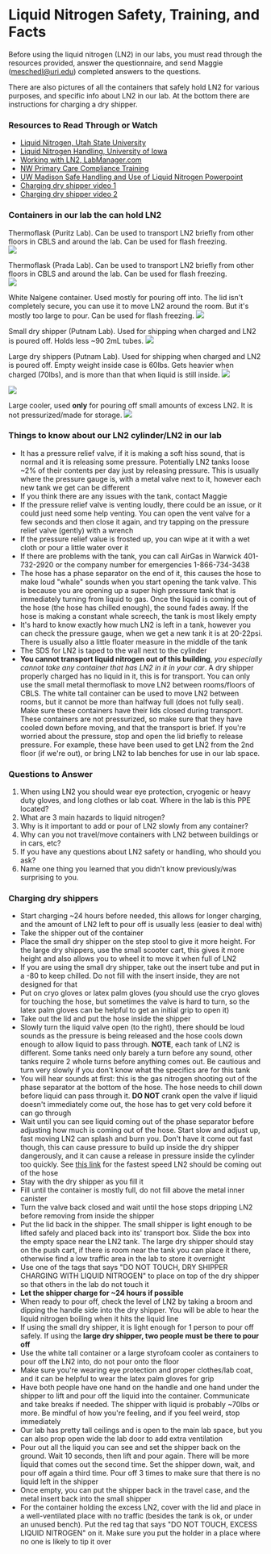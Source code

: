 # Liquid Nitrogen Safety, Training, and Facts

Before using the liquid nitrogen (LN2) in our labs, you must read through the resources provided, answer the questionnaire, and send Maggie (meschedl@uri.edu) completed answers to the questions.

There are also pictures of all the containers that safely hold LN2 for various purposes, and specific info about LN2 in our lab. At the bottom there are instructions for charging a dry shipper.

### Resources to Read Through or Watch
- [Liquid Nitrogen, Utah State University](https://research.usu.edu/ehs/liquid-nitrogen/)
- [Liquid Nitrogen Handling, University of Iowa](https://ehs.research.uiowa.edu/liquid-nitrogen-handling)
- [Working with LN2, LabManager.com](https://www.labmanager.com/lab-health-and-safety/working-with-liquid-nitrogen-589)
- [NW Primary Care Compliance Training](http://www.nwprimarycare.com/Staff%20Training%20Info/liquid_nitrogen_ct.pdf)
- [UW Madison Safe Handling and Use of Liquid Nitrogen Powerpoint](https://ehs.wisc.edu/wp-content/uploads/sites/25/2017/01/LiquidNitrogenTraining.pdf)
- [Charging dry shipper video 1](https://www.youtube.com/watch?v=DMTNqk2K35A)
- [Charging dry shipper video 2](https://www.youtube.com/watch?v=6wNbk3gTJHA)

### Containers in our lab the can hold LN2

Thermoflask (Puritz Lab). Can be used to transport LN2 briefly from other floors in CBLS and around the lab. Can be used for flash freezing.  
![](https://raw.githubusercontent.com/meschedl/PPP-Lab-Resources/master/images/IMG_4563.jpg)   

Thermoflask (Prada Lab). Can be used to transport LN2 briefly from other floors in CBLS and around the lab. Can be used for flash freezing.   
![](https://raw.githubusercontent.com/meschedl/PPP-Lab-Resources/master/images/Screen%20Shot%202021-08-05%20at%201.50.11%20PM.png)

White Nalgene container. Used mostly for pouring off into. The lid isn't completely secure, you can use it to move LN2 around the room. But it's mostly too large to pour. Can be used for flash freezing.
![](https://raw.githubusercontent.com/meschedl/PPP-Lab-Resources/master/images/IMG_4567.jpg)    

Small dry shipper (Putnam Lab). Used for shipping when charged and LN2 is poured off. Holds less ~90 2mL tubes.
![](https://raw.githubusercontent.com/meschedl/PPP-Lab-Resources/master/images/IMG_4564.jpg)  

Large dry shippers (Putnam Lab). Used for shipping when charged and LN2 is poured off. Empty weight inside case is 60lbs. Gets heavier when charged (70lbs), and is more than that when liquid is still inside.
![](https://raw.githubusercontent.com/meschedl/PPP-Lab-Resources/master/images/IMG_4566.jpg)  

![](https://raw.githubusercontent.com/meschedl/PPP-Lab-Resources/master/images/IMG_4565.jpg)

Large cooler, used **only** for pouring off small amounts of excess LN2. It is not pressurized/made for storage.
![](https://raw.githubusercontent.com/meschedl/PPP-Lab-Resources/master/images/IMG_4568.jpg)

### Things to know about our LN2 cylinder/LN2 in our lab
- It has a pressure relief valve, if it is making a soft hiss sound, that is normal and it is releasing some pressure. Potentially LN2 tanks loose ~2% of their contents per day just by releasing pressure. This is usually where the pressure gauge is, with a metal valve next to it, however each new tank we get can be different
- If you think there are any issues with the tank, contact Maggie
- If the pressure relief valve is venting loudly, there could be an issue, or it could just need some help venting. You can open the vent valve for a few seconds and then close it again, and try tapping on the pressure relief valve (gently) with a wrench
- If the pressure relief value is frosted up, you can wipe at it with a wet cloth or pour a little water over it
- If there are problems with the tank, you can call AirGas in Warwick 401-732-2920 or the company number for emergencies 1-866-734-3438
- The hose has a phase separator on the end of it, this causes the hose to make loud "whale" sounds when you start opening the tank valve. This is because you are opening up a super high pressure tank that is immediately turning from liquid to gas. Once the liquid is coming out of the hose (the hose has chilled enough), the sound fades away. If the hose is making a constant whale screech, the tank is most likely empty
- It's hard to know exactly how much LN2 is left in a tank, however you can check the pressure gauge, when we get a new tank it is at 20-22psi. There is usually also a little floater measure in the middle of the tank
- The SDS for LN2 is taped to the wall next to the cylinder
- **You cannot transport liquid nitrogen out of this building**, _you especially cannot take any container that has LN2 in it in your car_. A dry shipper properly charged has no liquid in it, this is for transport. You can only use the small metal thermoflask to move LN2 between rooms/floors of CBLS.  The white tall container can be used to move LN2 between rooms, but it cannot be more than halfway full (does not fully seal). Make sure these containers have their lids closed during transport. These containers are not pressurized, so make sure that they have cooled down before moving, and that the transport is brief. If you're worried about the pressure, stop and open the lid briefly to release pressure. For example, these have been used to get LN2 from the 2nd floor (if we're out), or bring LN2 to lab benches for use in our lab space.

### Questions to Answer

1. When using LN2 you should wear eye protection, cryogenic or heavy duty gloves, and long clothes or lab coat. Where in the lab is this PPE located?
2. What are 3 main hazards to liquid nitrogen?
3. Why is it important to add or pour of LN2 slowly from any container?
4. Why can you not travel/move containers with LN2 between buildings or in cars, etc?
5. If you have any questions about LN2 safety or handling, who should you ask?
6. Name one thing you learned that you didn't know previously/was surprising to you.

### Charging dry shippers
- Start charging ~24 hours before needed, this allows for longer charging, and the amount of LN2 left to pour off is usually less (easier to deal with)
- Take the shipper out of the container
- Place the small dry shipper on the step stool to give it more height. For the large dry shippers, use the small scooter cart, this gives it more height and also allows you to wheel it to move it when full of LN2
- If you are using the small dry shipper, take out the insert tube and put in a -80 to keep chilled. Do not fill with the insert inside, they are not designed for that
- Put on cryo gloves or latex palm gloves (you should use the cryo gloves for touching the hose, but sometimes the valve is hard to turn, so the latex palm gloves can be helpful to get an initial grip to open it)
- Take out the lid and put the hose inside the shipper
- Slowly turn the liquid valve open (to the right), there should be loud sounds as the pressure is being released and the hose cools down enough to allow liquid to pass through. **NOTE**, each tank of LN2 is different. Some tanks need only barely a turn before any sound, other tanks require 2 whole turns before anything comes out. Be cautious and turn very slowly if you don't know what the specifics are for this tank
- You will hear sounds at first: this is the gas nitrogen shooting out of the phase separator at the bottom of the hose. The hose needs to chill down before liquid can pass through it. **DO NOT** crank open the valve if liquid doesn't immediately come out, the hose has to get very cold before it can go through
- Wait until you can see liquid coming out of the phase separator before adjusting how much is coming out of the hose. Start slow and adjust up, fast moving LN2 can splash and burn you. Don't have it come out fast though, this can cause pressure to build up inside the dry shipper dangerously, and it can cause a release in pressure inside the cylinder too quickly. See [this link](https://drive.google.com/file/d/1FZQrLs4ICHgxuS3OcmlR1x4jRo3x7ayp/view?usp=sharing) for the fastest speed LN2 should be coming out of the hose
- Stay with the dry shipper as you fill it
- Fill until the container is mostly full, do not fill above the metal inner canister
- Turn the valve back closed and wait until the hose stops dripping LN2 before removing from inside the shipper
- Put the lid back in the shipper. The small shipper is light enough to be lifted safely and placed back into its' transport box. Slide the box into the empty space near the LN2 tank. The large dry shipper should stay on the push cart, if there is room near the tank you can place it there, otherwise find a low traffic area in the lab to store it overnight
- Use one of the tags that says "DO NOT TOUCH, DRY SHIPPER CHARGING WITH LIQUID NITROGEN" to place on top of the dry shipper so that others in the lab do not touch it
- **Let the shipper charge for ~24 hours if possible**
- When ready to pour off, check the level of LN2 by taking a broom and dipping the handle side into the dry shipper. You will be able to hear the liquid nitrogen boiling when it hits the liquid line
- If using the small dry shipper, it is light enough for 1 person to pour off safely. If using the **large dry shipper, two people must be there to pour off**
- Use the white tall container or a large styrofoam cooler as containers to pour off the LN2 into, do not pour onto the floor
- Make sure you're wearing eye protection and proper clothes/lab coat, and it can be helpful to wear the latex palm gloves for grip
- Have both people have one hand on the handle and one hand under the shipper to lift and pour off the liquid into the container. Communicate and take breaks if needed. The shipper with liquid is probably ~70lbs or more. Be mindful of how you're feeling, and if you feel weird, stop immediately
- Our lab has pretty tall ceilings and is open to the main lab space, but you can also prop open wide the lab door to add extra ventilation
- Pour out all the liquid you can see and set the shipper back on the ground. Wait 10 seconds, then lift and pour again. There will be more liquid that comes out the second time. Set the shipper down, wait, and pour off again a third time. Pour off 3 times to make sure that there is no liquid left in the shipper
- Once empty, you can put the shipper back in the travel case, and the metal insert back into the small shipper
- For the container holding the excess LN2, cover with the lid and place in a well-ventilated place with no traffic (besides the tank is ok, or under an unused bench). Put the red tag that says "DO NOT TOUCH, EXCESS LIQUID NITROGEN" on it. Make sure you put the holder in a place where no one is likely to tip it over
